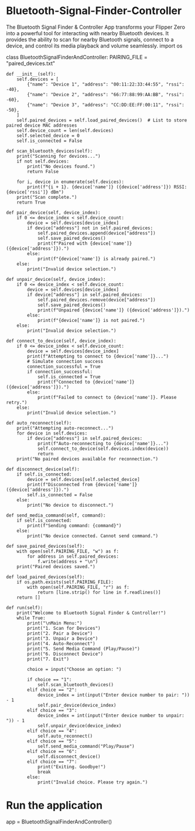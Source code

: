 # Bluetooth-Signal-Finder-Controller
The Bluetooth Signal Finder &amp; Controller App transforms your Flipper Zero into a powerful tool for interacting with nearby Bluetooth devices. It provides the ability to scan for nearby Bluetooth signals, connect to a device, and control its media playback and volume seamlessly.
import os

class BluetoothSignalFinderAndController:
    PAIRING_FILE = "paired_devices.txt"

    def __init__(self):
        self.devices = [
            {"name": "Device 1", "address": "00:11:22:33:44:55", "rssi": -40},
            {"name": "Device 2", "address": "66:77:88:99:AA:BB", "rssi": -60},
            {"name": "Device 3", "address": "CC:DD:EE:FF:00:11", "rssi": -50},
        ]
        self.paired_devices = self.load_paired_devices()  # List to store paired device MAC addresses
        self.device_count = len(self.devices)
        self.selected_device = 0
        self.is_connected = False

    def scan_bluetooth_devices(self):
        print("Scanning for devices...")
        if not self.devices:
            print("No devices found.")
            return False

        for i, device in enumerate(self.devices):
            print(f"{i + 1}. {device['name']} ({device['address']}) RSSI: {device['rssi']} dBm")
        print("Scan complete.")
        return True

    def pair_device(self, device_index):
        if 0 <= device_index < self.device_count:
            device = self.devices[device_index]
            if device["address"] not in self.paired_devices:
                self.paired_devices.append(device["address"])
                self.save_paired_devices()
                print(f"Paired with {device['name']} ({device['address']}).")
            else:
                print(f"{device['name']} is already paired.")
        else:
            print("Invalid device selection.")

    def unpair_device(self, device_index):
        if 0 <= device_index < self.device_count:
            device = self.devices[device_index]
            if device["address"] in self.paired_devices:
                self.paired_devices.remove(device["address"])
                self.save_paired_devices()
                print(f"Unpaired {device['name']} ({device['address']}).")
            else:
                print(f"{device['name']} is not paired.")
        else:
            print("Invalid device selection.")

    def connect_to_device(self, device_index):
        if 0 <= device_index < self.device_count:
            device = self.devices[device_index]
            print(f"Attempting to connect to {device['name']}...")
            # Simulate connection success
            connection_successful = True
            if connection_successful:
                self.is_connected = True
                print(f"Connected to {device['name']} ({device['address']}).")
            else:
                print(f"Failed to connect to {device['name']}. Please retry.")
        else:
            print("Invalid device selection.")

    def auto_reconnect(self):
        print("Attempting auto-reconnect...")
        for device in self.devices:
            if device["address"] in self.paired_devices:
                print(f"Auto-reconnecting to {device['name']}...")
                self.connect_to_device(self.devices.index(device))
                return
        print("No paired devices available for reconnection.")

    def disconnect_device(self):
        if self.is_connected:
            device = self.devices[self.selected_device]
            print(f"Disconnected from {device['name']} ({device['address']}).")
            self.is_connected = False
        else:
            print("No device to disconnect.")

    def send_media_command(self, command):
        if self.is_connected:
            print(f"Sending command: {command}")
        else:
            print("No device connected. Cannot send command.")

    def save_paired_devices(self):
        with open(self.PAIRING_FILE, "w") as f:
            for address in self.paired_devices:
                f.write(address + "\n")
        print("Paired devices saved.")

    def load_paired_devices(self):
        if os.path.exists(self.PAIRING_FILE):
            with open(self.PAIRING_FILE, "r") as f:
                return [line.strip() for line in f.readlines()]
        return []

    def run(self):
        print("Welcome to Bluetooth Signal Finder & Controller!")
        while True:
            print("\nMain Menu:")
            print("1. Scan for Devices")
            print("2. Pair a Device")
            print("3. Unpair a Device")
            print("4. Auto-Reconnect")
            print("5. Send Media Command (Play/Pause)")
            print("6. Disconnect Device")
            print("7. Exit")

            choice = input("Choose an option: ")

            if choice == "1":
                self.scan_bluetooth_devices()
            elif choice == "2":
                device_index = int(input("Enter device number to pair: ")) - 1
                self.pair_device(device_index)
            elif choice == "3":
                device_index = int(input("Enter device number to unpair: ")) - 1
                self.unpair_device(device_index)
            elif choice == "4":
                self.auto_reconnect()
            elif choice == "5":
                self.send_media_command("Play/Pause")
            elif choice == "6":
                self.disconnect_device()
            elif choice == "7":
                print("Exiting. Goodbye!")
                break
            else:
                print("Invalid choice. Please try again.")


# Run the application
app = BluetoothSignalFinderAndController()



